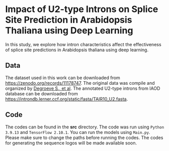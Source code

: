 # Impact of U2-type Introns on Splice Site Prediction in Arabidopsis Thaliana using Deep Learning
In this study, we explore how intron characteristics affect the effectiveness of splice site predictions in Arabidopsis thaliana using deep learning. 

## Data

The dataset used in this work can be downloaded from https://zenodo.org/records/11178747. The original data was compile and organized by [Degroeve S., et al](https://academic.oup.com/bioinformatics/article/21/8/1332/249398).
The annotated U2-type introns from IAOD database can be downloaded from https://introndb.lerner.ccf.org/static/fasta/TAIR10_U2.fasta.

## Code

The codes can be found in the **src** directory. The code was run using `Python 3.9.13` and `TensorFlow 2.10.1`. You can run the models using `Main.py`. Please make sure to change the paths before running the codes.
The codes for generating the sequence logos will be made available soon.
